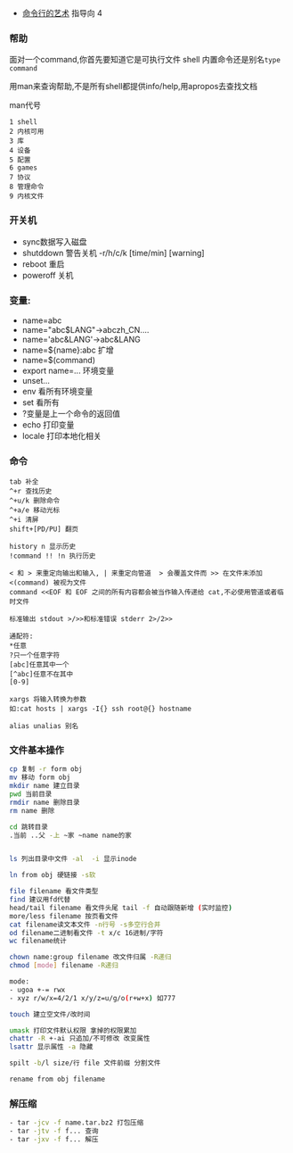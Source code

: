 - [命令行的艺术](https://github.com/jlevy/the-art-of-command-line/blob/master/README-zh.md) 指导向 4

### 帮助
面对一个command,你首先要知道它是可执行文件 shell 内置命令还是别名`type command`  

用man来查询帮助,不是所有shell都提供info/help,用apropos去查找文档

man代号
```shell
1 shell
2 内核可用
3 库
4 设备
5 配置
6 games
7 协议
8 管理命令
9 内核文件
```
### 开关机
- sync数据写入磁盘
- shutddown 警告关机 -r/h/c/k [time/min] [warning]
- reboot 重启
- poweroff 关机
### 变量:
- name=abc  
- name="abc$LANG"->abczh_CN....  
- name='abc&LANG'->abc&LANG  
- name=${name}:abc 扩增
- name=$(command)
- export name=... 环境变量
- unset...
- env 看所有环境变量
- set 看所有
- ?变量是上一个命令的返回值
- echo 打印变量
- locale 打印本地化相关
### 命令
```
tab 补全
^+r 查找历史
^+u/k 删除命令
^+a/e 移动光标
^+i 清屏
shift+[PD/PU] 翻页

history n 显示历史
!command !! !n 执行历史

< 和 > 来重定向输出和输入, | 来重定向管道  > 会覆盖文件而 >> 在文件末添加  
<(command) 被视为文件
command <<EOF 和 EOF 之间的所有内容都会被当作输入传递给 cat,不必使用管道或者临时文件

标准输出 stdout >/>>和标准错误 stderr 2>/2>>  

通配符:  
*任意
?只一个任意字符  
[abc]任意其中一个
[^abc]任意不在其中
[0-9]

xargs 将输入转换为参数  
如:cat hosts | xargs -I{} ssh root@{} hostname

alias unalias 别名
```
### 文件基本操作
```bash
cp 复制 -r form obj
mv 移动 form obj
mkdir name 建立目录
pwd 当前目录
rmdir name 删除目录
rm name 删除

cd 跳转目录
.当前 ..父 -上 ~家 ~name name的家


ls 列出目录中文件 -al  -i 显示inode

ln from obj 硬链接 -s软

file filename 看文件类型
find 建议用fd代替
head/tail filename 看文件头尾 tail -f 自动跟随新增 (实时监控)
more/less filename 按页看文件
cat filename读文本文件 -n行号 -s多空行合并
od filename二进制看文件 -t x/c 16进制/字符
wc filename统计

chown name:group filename 改文件归属 -R递归
chmod [mode] filename -R递归

mode:
- ugoa +-= rwx
- xyz r/w/x=4/2/1 x/y/z=u/g/o(r+w+x) 如777

touch 建立空文件/改时间

umask 打印文件默认权限 拿掉的权限累加
chattr -R +-ai 只追加/不可修改 改变属性
lsattr 显示属性 -a 隐藏

spilt -b/l size/行 file 文件前缀 分割文件

rename from obj filename
```
### 解压缩
```bash
- tar -jcv -f name.tar.bz2 打包压缩
- tar -jtv -f f... 查询
- tar -jxv -f f... 解压
```






